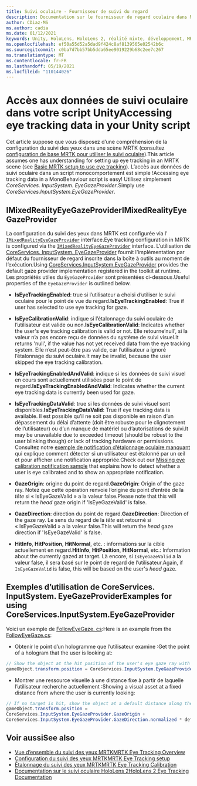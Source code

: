 ```yaml
---
title: Suivi oculaire - Fournisseur de suivi du regard
description: Documentation sur le fournisseur de regard oculaire dans MRTK
author: CDiaz-MS
ms.author: cadia
ms.date: 01/12/2021
keywords: Unity, HoloLens, HoloLens 2, réalité mixte, développement, MRTK, EyeTracking, EyeGaze,
ms.openlocfilehash: ef50a55d52a5dad9f424c8af8139565e02542b6c
ms.sourcegitcommit: c0ba7d7bb57bb5dda65ee9019229b68c2ee7c267
ms.translationtype: MT
ms.contentlocale: fr-FR
ms.lasthandoff: 05/19/2021
ms.locfileid: "110144026"
---
```

# <a name="accessing-eye-tracking-data-in-your-unity-script"></a><span data-ttu-id="917b5-104">Accès aux données de suivi oculaire dans votre script Unity</span><span class="sxs-lookup"><span data-stu-id="917b5-104">Accessing eye tracking data in your Unity script</span></span>

<span data-ttu-id="917b5-105">Cet article suppose que vous disposez d’une compréhension de la configuration du suivi des yeux dans une scène MRTK (consultez [configuration de base MRTK pour utiliser le suivi oculaire](eye-tracking-basic-setup.md)).</span><span class="sxs-lookup"><span data-stu-id="917b5-105">This article assumes one has understanding for setting up eye tracking in an MRTK scene (see [Basic MRTK setup to use eye tracking](eye-tracking-basic-setup.md)).</span></span>
<span data-ttu-id="917b5-106">L’accès aux données de suivi oculaire dans un script monocomportement est simple !</span><span class="sxs-lookup"><span data-stu-id="917b5-106">Accessing eye tracking data in a MonoBehaviour script is easy!</span></span> <span data-ttu-id="917b5-107">Utilisez simplement *CoreServices. InputSystem. EyeGazeProvider*.</span><span class="sxs-lookup"><span data-stu-id="917b5-107">Simply use *CoreServices.InputSystem.EyeGazeProvider*.</span></span>

## <a name="imixedrealityeyegazeprovider"></a><span data-ttu-id="917b5-108">IMixedRealityEyeGazeProvider</span><span class="sxs-lookup"><span data-stu-id="917b5-108">IMixedRealityEyeGazeProvider</span></span>

<span data-ttu-id="917b5-109">La configuration du suivi des yeux dans MRTK est configurée via l' [`IMixedRealityEyeGazeProvider`](xref:Microsoft.MixedReality.Toolkit.Input.IMixedRealityEyeGazeProvider) interface.</span><span class="sxs-lookup"><span data-stu-id="917b5-109">Eye tracking configuration in MRTK is configured via the [`IMixedRealityEyeGazeProvider`](xref:Microsoft.MixedReality.Toolkit.Input.IMixedRealityEyeGazeProvider) interface.</span></span> <span data-ttu-id="917b5-110">L’utilisation de [CoreServices. InputSystem. EyeGazeProvider](eye-tracking-eye-gaze-provider.md) fournit l’implémentation par défaut du fournisseur de regard inscrite dans la boîte à outils au moment de l’exécution.</span><span class="sxs-lookup"><span data-stu-id="917b5-110">Using [CoreServices.InputSystem.EyeGazeProvider](eye-tracking-eye-gaze-provider.md) provides the default gaze provider implementation registered in the toolkit at runtime.</span></span>
<span data-ttu-id="917b5-111">Les propriétés utiles du `EyeGazeProvider` sont présentées ci-dessous.</span><span class="sxs-lookup"><span data-stu-id="917b5-111">Useful properties of the `EyeGazeProvider` is outlined below.</span></span>

- <span data-ttu-id="917b5-112">**IsEyeTrackingEnabled**: true si l’utilisateur a choisi d’utiliser le suivi oculaire pour le point de vue du regard.</span><span class="sxs-lookup"><span data-stu-id="917b5-112">**IsEyeTrackingEnabled**: True if user has selected to use eye tracking for gaze.</span></span>

- <span data-ttu-id="917b5-113">**IsEyeCalibrationValid**: indique si l’étalonnage du suivi oculaire de l’utilisateur est valide ou non.</span><span class="sxs-lookup"><span data-stu-id="917b5-113">**IsEyeCalibrationValid**: Indicates whether the user's eye tracking calibration is valid or not.</span></span>
<span data-ttu-id="917b5-114">Elle retourne’null', si la valeur n’a pas encore reçu de données du système de suivi visuel.</span><span class="sxs-lookup"><span data-stu-id="917b5-114">It returns 'null', if the value has not yet received data from the eye tracking system.</span></span>
<span data-ttu-id="917b5-115">Elle n’est peut-être pas valide, car l’utilisateur a ignoré l’étalonnage du suivi oculaire.</span><span class="sxs-lookup"><span data-stu-id="917b5-115">It may be invalid, because the user skipped the eye tracking calibration.</span></span>

- <span data-ttu-id="917b5-116">**IsEyeTrackingEnabledAndValid**: indique si les données de suivi visuel en cours sont actuellement utilisées pour le point de regard.</span><span class="sxs-lookup"><span data-stu-id="917b5-116">**IsEyeTrackingEnabledAndValid**: Indicates whether the current eye tracking data is currently been used for gaze.</span></span>

- <span data-ttu-id="917b5-117">**IsEyeTrackingDataValid**: true si les données de suivi visuel sont disponibles.</span><span class="sxs-lookup"><span data-stu-id="917b5-117">**IsEyeTrackingDataValid**: True if eye tracking data is available.</span></span>
<span data-ttu-id="917b5-118">Il est possible qu’il ne soit pas disponible en raison d’un dépassement du délai d’attente (doit être robuste pour le clignotement de l’utilisateur) ou d’un manque de matériel ou d’autorisations de suivi.</span><span class="sxs-lookup"><span data-stu-id="917b5-118">It may be unavailable due to exceeded timeout (should be robust to the user blinking though) or lack of tracking hardware or permissions.</span></span>
<span data-ttu-id="917b5-119">Consultez notre [exemple de notification d’étalonnage oculaire manquant](eye-tracking-is-user-calibrated.md) qui explique comment détecter si un utilisateur est étalonné par un œil et pour afficher une notification appropriée.</span><span class="sxs-lookup"><span data-stu-id="917b5-119">Check out our [Missing eye calibration notification sample](eye-tracking-is-user-calibrated.md) that explains how to detect whether a user is eye calibrated and to show an appropriate notification.</span></span>

- <span data-ttu-id="917b5-120">**GazeOrigin**: origine du point de regard.</span><span class="sxs-lookup"><span data-stu-id="917b5-120">**GazeOrigin**: Origin of the gaze ray.</span></span>
<span data-ttu-id="917b5-121">Notez que cette opération renvoie l’origine du point d’entrée de la *tête* si « IsEyeGazeValid » a la valeur false.</span><span class="sxs-lookup"><span data-stu-id="917b5-121">Please note that this will return the *head* gaze origin if 'IsEyeGazeValid' is false.</span></span>

- <span data-ttu-id="917b5-122">**GazeDirection**: direction du point de regard.</span><span class="sxs-lookup"><span data-stu-id="917b5-122">**GazeDirection**: Direction of the gaze ray.</span></span>
<span data-ttu-id="917b5-123">Le sens du regard de la *tête* est retourné si « IsEyeGazeValid » a la valeur false.</span><span class="sxs-lookup"><span data-stu-id="917b5-123">This will return the *head* gaze direction if 'IsEyeGazeValid' is false.</span></span>

- <span data-ttu-id="917b5-124">**HitInfo**, **HitPosition**, **HitNormal**, etc. : informations sur la cible actuellement en regard.</span><span class="sxs-lookup"><span data-stu-id="917b5-124">**HitInfo**, **HitPosition**, **HitNormal**, etc.: Information about the currently gazed at target.</span></span>
<span data-ttu-id="917b5-125">Là encore, si `IsEyeGazeValid` a la valeur false, il sera basé sur  le point de regard de l’utilisateur.</span><span class="sxs-lookup"><span data-stu-id="917b5-125">Again, if `IsEyeGazeValid` is false, this will be based on the user's *head* gaze.</span></span>

## <a name="examples-for-using-coreservicesinputsystemeyegazeprovider"></a><span data-ttu-id="917b5-126">Exemples d’utilisation de CoreServices. InputSystem. EyeGazeProvider</span><span class="sxs-lookup"><span data-stu-id="917b5-126">Examples for using CoreServices.InputSystem.EyeGazeProvider</span></span>

<span data-ttu-id="917b5-127">Voici un exemple de [FollowEyeGaze. cs](xref:Microsoft.MixedReality.Toolkit.Examples.Demos.EyeTracking.FollowEyeGaze):</span><span class="sxs-lookup"><span data-stu-id="917b5-127">Here is an example from the [FollowEyeGaze.cs](xref:Microsoft.MixedReality.Toolkit.Examples.Demos.EyeTracking.FollowEyeGaze):</span></span>

- <span data-ttu-id="917b5-128">Obtenir le point d’un hologramme que l’utilisateur examine :</span><span class="sxs-lookup"><span data-stu-id="917b5-128">Get the point of a hologram that the user is looking at:</span></span>

```c#
// Show the object at the hit position of the user's eye gaze ray with the target.
gameObject.transform.position = CoreServices.InputSystem.EyeGazeProvider.HitPosition;
```

- <span data-ttu-id="917b5-129">Montrer une ressource visuelle à une distance fixe à partir de laquelle l’utilisateur recherche actuellement :</span><span class="sxs-lookup"><span data-stu-id="917b5-129">Showing a visual asset at a fixed distance from where the user is currently looking:</span></span>

```c#
// If no target is hit, show the object at a default distance along the gaze ray.
gameObject.transform.position =
CoreServices.InputSystem.EyeGazeProvider.GazeOrigin +
CoreServices.InputSystem.EyeGazeProvider.GazeDirection.normalized * defaultDistanceInMeters;
```

## <a name="see-also"></a><span data-ttu-id="917b5-130">Voir aussi</span><span class="sxs-lookup"><span data-stu-id="917b5-130">See also</span></span>

- [<span data-ttu-id="917b5-131">Vue d’ensemble du suivi des yeux MRTK</span><span class="sxs-lookup"><span data-stu-id="917b5-131">MRTK Eye Tracking Overview</span></span>](eye-tracking-main.md)
- [<span data-ttu-id="917b5-132">Configuration du suivi des yeux MRTK</span><span class="sxs-lookup"><span data-stu-id="917b5-132">MRTK Eye Tracking setup</span></span>](eye-tracking-basic-setup.md)
- [<span data-ttu-id="917b5-133">Étalonnage du suivi des yeux MRTK</span><span class="sxs-lookup"><span data-stu-id="917b5-133">MRTK Eye Tracking Calibration</span></span>](eye-tracking-is-user-calibrated.md)
- [<span data-ttu-id="917b5-134">Documentation sur le suivi oculaire HoloLens 2</span><span class="sxs-lookup"><span data-stu-id="917b5-134">HoloLens 2 Eye Tracking Documentation</span></span>](/windows/mixed-reality/eye-tracking)